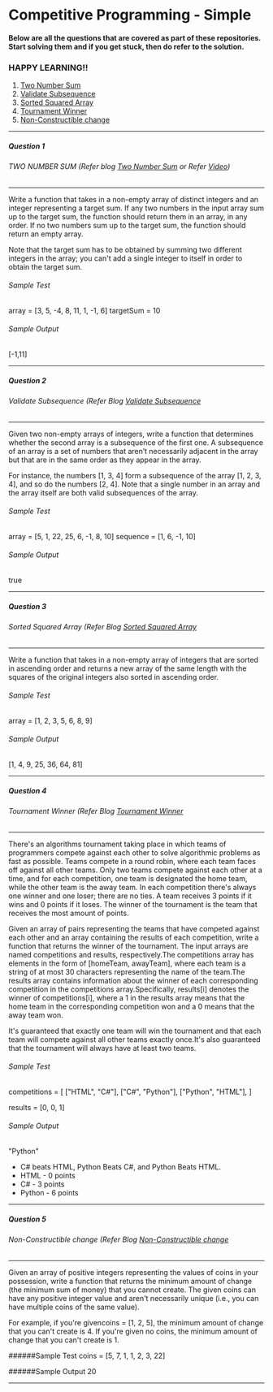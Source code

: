 # Competitive Programming - Simple

#### Below are all the questions that are covered as part of these repositories. Start solving them and if you get stuck, then do refer to the solution.

### HAPPY LEARNING!!

1. [Two Number Sum](#Question-1)
2. [Validate Subsequence](#Question-2)
3. [Sorted Squared Array](#Question-3)
4. [Tournament Winner](#Question-4)
5. [Non-Constructible change](#Question-5)

---

##### Question 1
###### TWO NUMBER SUM (Refer blog [Two Number Sum](https://codewrestling.medium.com/two-number-sum-competitive-programming-question-with-time-and-space-complexity-24d60b0015f8) or Refer [Video](https://youtu.be/CGsOBDat3RU))

---

Write a function that takes in a non-empty array of distinct integers and an integer representing a target sum. If any two numbers in the input array sum up to the target sum, the function should return them in an array, in any order. If no two numbers sum up to the target sum, the function should return an empty array.

Note that the target sum has to be obtained by summing two different integers in the array; you can't add a single integer to itself in order to obtain the target sum.

###### Sample Test
array = [3, 5, -4, 8, 11, 1, -1, 6]
targetSum = 10

###### Sample Output
[-1,11]

---

##### Question 2
###### Validate Subsequence (Refer Blog [Validate Subsequence](https://codewrestling.medium.com/validate-subsequence-with-time-and-space-complexity-competitive-programming-6571f3575cc2)

---

Given two non-empty arrays of integers, write a function that determines whether the second array is a subsequence of the first one. A subsequence of an array is a set of numbers that aren’t necessarily adjacent in the array but that are in the same order as they appear in the array.

For instance, the numbers [1, 3, 4] form a subsequence of the array [1, 2, 3, 4], and so do the numbers [2, 4]. Note that a single number in an array and the array itself are both valid subsequences of the array.

###### Sample Test
array = [5, 1, 22, 25, 6, -1, 8, 10]
sequence = [1, 6, -1, 10]

###### Sample Output
true

---

##### Question 3
###### Sorted Squared Array (Refer Blog [Sorted Squared Array](https://codewrestling.medium.com/sorted-squared-array-with-time-and-space-complexity-competitive-programming-3956201d8a4b)

---

Write a function that takes in a non-empty array of integers that are sorted in ascending order and returns a new array of the same length with the squares of the original integers also sorted in ascending order.

###### Sample Test
array = [1, 2, 3, 5, 6, 8, 9]

###### Sample Output
[1, 4, 9, 25, 36, 64, 81]

---

##### Question 4
###### Tournament Winner (Refer Blog [Tournament Winner](https://codewrestling.medium.com/tournament-winner-with-time-and-space-complexity-competitive-programming-e9840ea36ffd)

---

There's an algorithms tournament taking place in which teams of programmers compete against each other to solve algorithmic problems as fast as possible. Teams compete in a round robin, where each team faces off against all other teams. Only two teams compete against each other at a time, and for each competition, one team is designated the home team, while the other team is the away team. In each competition there's always one winner and one loser; there are no ties. A team receives 3 points if it wins and 0 points if it loses. The winner of the tournament is the team that receives the most amount of points.

Given an array of pairs representing the teams that have competed against each other and an array containing the results of each competition, write a function that returns the winner of the tournament. The input arrays are named competitions and results, respectively.The competitions array has elements in the form of [homeTeam, awayTeam], where each team is a string of at most 30 characters representing the name of the team.The results array contains information about the winner of each corresponding competition in the competitions array.Specifically, results[i] denotes the winner of competitions[i], where a 1 in the results array means that the home team in the corresponding competition won and a 0 means that the away team won.

It's guaranteed that exactly one team will win the tournament and that each team will compete against all other teams exactly once.It's also guaranteed that the tournament will always have at least two teams. 

###### Sample Test
competitions = [
	["HTML", "C#"],
	["C#", "Python"],
	["Python", "HTML"],
]

results = [0, 0, 1]

###### Sample Output
"Python"

- C# beats HTML, Python Beats C#, and Python Beats HTML.
- HTML - 0 points 
- C# -  3 points
- Python -  6 points

---

##### Question 5
###### Non-Constructible change (Refer Blog [Non-Constructible change](https://codewrestling.medium.com/tournament-winner-with-time-and-space-complexity-competitive-programming-e9840ea36ffd)

---

Given an array of positive integers representing the values of coins in your possession, write a function that returns the minimum amount of change (the minimum sum of money) that you cannot create. The given coins can have any positive integer value and aren't necessarily unique (i.e., you can have multiple coins of the same value).

For example, if you're givencoins = [1, 2, 5], the minimum amount of change that you can't create is 4. If you're given no coins, the minimum amount of change that you can't create is 1.

######Sample Test
coins = [5, 7, 1, 1, 2, 3, 22]

######Sample Output
20

---


